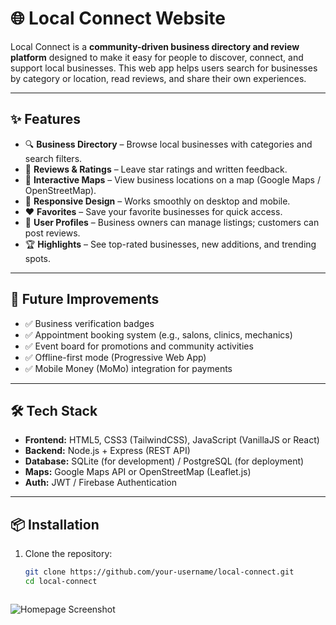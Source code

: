 # 🌐 Local Connect Website

Local Connect is a **community-driven business directory and review platform** designed to make it easy for people to discover, connect, and support local businesses.
This web app helps users search for businesses by category or location, read reviews, and share their own experiences.

---

## ✨ Features

- 🔍 **Business Directory** – Browse local businesses with categories and search filters.
- 📝 **Reviews & Ratings** – Leave star ratings and written feedback.
- 📍 **Interactive Maps** – View business locations on a map (Google Maps / OpenStreetMap).
- 📱 **Responsive Design** – Works smoothly on desktop and mobile.
- ❤️ **Favorites** – Save your favorite businesses for quick access.
- 👤 **User Profiles** – Business owners can manage listings; customers can post reviews.
- 🏆 **Highlights** – See top-rated businesses, new additions, and trending spots.

---

## 🚀 Future Improvements

- ✅ Business verification badges
- ✅ Appointment booking system (e.g., salons, clinics, mechanics)
- ✅ Event board for promotions and community activities
- ✅ Offline-first mode (Progressive Web App)
- ✅ Mobile Money (MoMo) integration for payments

---

## 🛠️ Tech Stack

- **Frontend:** HTML5, CSS3 (TailwindCSS), JavaScript (VanillaJS or React)
- **Backend:** Node.js + Express (REST API)
- **Database:** SQLite (for development) / PostgreSQL (for deployment)
- **Maps:** Google Maps API or OpenStreetMap (Leaflet.js)
- **Auth:** JWT / Firebase Authentication

---

## 📦 Installation

1. Clone the repository:
   ```bash
   git clone https://github.com/your-username/local-connect.git
   cd local-connect



![Homepage Screenshot](../images/local%20konnect.png)

